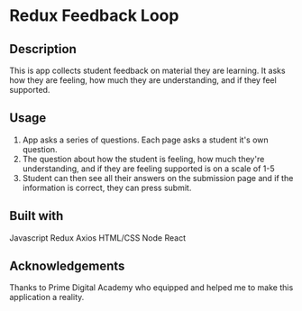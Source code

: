 # Redux Feedback Loop



## Description

This is app collects student feedback on material they are learning. It asks how they are feeling, how much they are understanding, and if they feel supported.

## Usage

1. App asks a series of questions. Each page asks a student it's own question. 
2. The question about how the student is feeling, how much they're understanding, and if they are feeling supported is on a scale of 1-5
3. Student can then see all their answers on the submission page and if the information is correct, they can press submit. 

## Built with 
Javascript
Redux
Axios
HTML/CSS
Node
React


## Acknowledgements 

Thanks to Prime Digital Academy who equipped and helped me to make this application a reality. 
